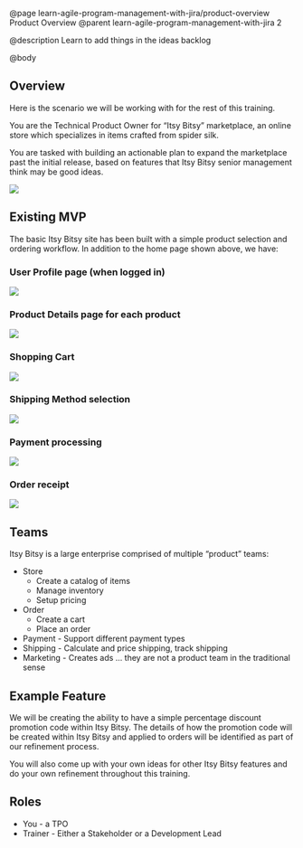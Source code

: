 @page learn-agile-program-management-with-jira/product-overview Product Overview
@parent learn-agile-program-management-with-jira 2

@description Learn to add things in the ideas backlog

@body


Overview
--------

Here is the scenario we will be working with for the rest of this training.

You are the Technical Product Owner for “Itsy Bitsy” marketplace, an online store which specializes in items crafted from spider silk.

You are tasked with building an actionable plan to expand the marketplace past the initial release, based on features that Itsy Bitsy senior management think may be good ideas.

<img src="../static/img/program-management-with-jira/product-overview/home.png"
  class="content-400-800-shadow"/>

Existing MVP
------------

The basic Itsy Bitsy site has been built with a simple product selection and ordering workflow. In addition to the home page shown above, we have:

### User Profile page (when logged in)

<img src="../static/img/program-management-with-jira/product-overview/user-profile.png"
  class="content-400-800-shadow"/>

### Product Details page for each product

<img src="../static/img/program-management-with-jira/product-overview/product-details.png"
  class="content-400-800-shadow"/>

### Shopping Cart

<img src="../static/img/program-management-with-jira/product-overview/cart.png"
  class="content-400-800-shadow"/>

### Shipping Method selection

<img src="../static/img/program-management-with-jira/product-overview/shipping.png"
  class="content-400-800-shadow"/>

### Payment processing

<img src="../static/img/program-management-with-jira/product-overview/payment.png"
  class="content-400-800-shadow"/>

### Order receipt

<img src="../static/img/program-management-with-jira/product-overview/receipt-with-shipping.png"
  class="content-400-800-shadow"/>

Teams
-----

Itsy Bitsy is a large enterprise comprised of multiple “product” teams:

*   Store
    *   Create a catalog of items 
    *   Manage inventory
    *   Setup pricing
*   Order
    *   Create a cart
    *   Place an order
*   Payment - Support different payment types
*   Shipping - Calculate and price shipping, track shipping
*   Marketing - Creates ads … they are not a product team in the traditional sense
    

Example Feature
---------------

We will be creating the ability to have a simple percentage discount promotion code within Itsy Bitsy. The details of how the promotion code will be created within Itsy Bitsy and applied to orders will be identified as part of our refinement process.

You will also come up with your own ideas for other Itsy Bitsy features and do your own refinement throughout this training.

Roles
-----

*   You - a TPO
*   Trainer - Either a Stakeholder or a Development Lead
    